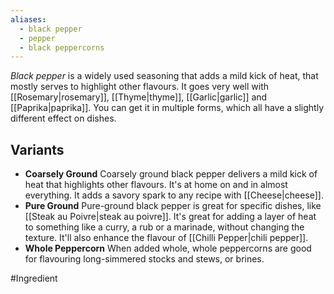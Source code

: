 ```yaml
---
aliases:
  - black pepper
  - pepper
  - black peppercorns
---
```

*Black pepper* is a widely used seasoning that adds a mild kick of heat, that mostly serves to highlight other flavours. It goes very well with [[Rosemary|rosemary]], [[Thyme|thyme]], [[Garlic|garlic]] and [[Paprika|paprika]]. You can get it in multiple forms, which all have a slightly different effect on dishes.
## Variants
-  **Coarsely Ground**
	Coarsely ground black pepper delivers a mild kick of heat that highlights other flavours. It's at home on and in almost everything. It adds a savory spark to any recipe with [[Cheese|cheese]]. 
- **Pure Ground**
	Pure-ground black pepper is great for specific dishes, like [[Steak au Poivre|steak au poivre]]. It's great for adding a layer of heat to something like a curry, a rub or a marinade, without changing the texture. It'll also enhance the flavour of [[Chilli Pepper|chili pepper]]. 
-  **Whole Peppercorn**
	When added whole, whole peppercorns are good for flavouring long-simmered stocks and stews, or brines. 

#Ingredient 